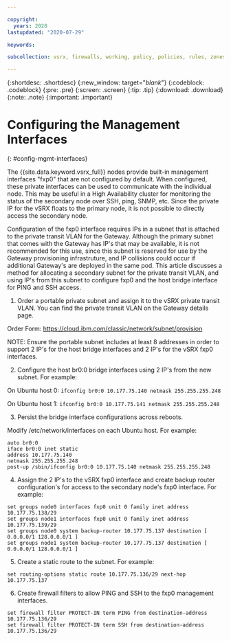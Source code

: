 ```yaml
---

copyright:
  years: 2020
lastupdated: "2020-07-29"

keywords:

subcollection: vsrx, firewalls, working, policy, policies, rules, zones, standalone, ha

---
```


{:shortdesc: .shortdesc}
{:new_window: target="_blank_"}
{:codeblock: .codeblock}
{:pre: .pre}
{:screen: .screen}
{:tip: .tip}
{:download: .download}
{:note: .note}
{:important: .important}

# Configuring the Management Interfaces
{: #config-mgmt-interfaces}

The {{site.data.keyword.vsrx_full}} nodes provide built-in management interfaces "fxp0" that are not configured by default. When configured, these private interfaces can be used to communicate with the individual node. This may be useful in a High Availability cluster for monitoring the status of the secondary node over SSH, ping, SNMP, etc. Since the private IP for the vSRX floats to the primary node, it is not possible to directly access the secondary node.

Configuration of the fxp0 interface requires IPs in a subnet that is attached to the private transit VLAN for the Gateway. Although the primary subnet that comes with the Gateway has IP's that may be available, it is not recommended for this use, since this subnet is reserved for use by the Gateway provisioning infrastruture, and IP collisions could occur if additional Gateway's are deployed in the same pod. This article discusses a method for allocating a secondary subnet for the private transit VLAN, and using IP's from this subnet to configure fxp0 and the host bridge interface for PING and SSH access.

1. Order a portable private subnet and assign it to the vSRX private transit VLAN. You can find the private transit VLAN on the Gateway details page.

Order Form: https://cloud.ibm.com/classic/network/subnet/provision

NOTE: Ensure the portable subnet includes at least 8 addresses in order to support 2 IP's for the host bridge interfaces and 2 IP's for the vSRX fxp0 interfaces.

2. Configure the host br0:0 bridge interfaces using 2 IP's from the new subnet. For example:

On Ubuntu host 0: `ifconfig br0:0 10.177.75.140 netmask 255.255.255.248`

On Ubuntu host 1: `ifconfig br0:0 10.177.75.141 netmask 255.255.255.248`

3. Persist the bridge interface configurations across reboots.

Modify /etc/network/interfaces on each Ubuntu host. For example:

```
auto br0:0
iface br0:0 inet static
address 10.177.75.140 
netmask 255.255.255.248
post-up /sbin/ifconfig br0:0 10.177.75.140 netmask 255.255.255.248
```

4. Assign the 2 IP's to the vSRX fxp0 interface and create backup router configuration's for access to the secondary node's fxp0 interface. For example:

```
set groups node0 interfaces fxp0 unit 0 family inet address 10.177.75.138/29
set groups node1 interfaces fxp0 unit 0 family inet address 10.177.75.139/29
set groups node0 system backup-router 10.177.75.137 destination [ 0.0.0.0/1 128.0.0.0/1 ]
set groups node1 system backup-router 10.177.75.137 destination [ 0.0.0.0/1 128.0.0.0/1 ]
```

5. Create a static route to the subnet. For example:

`set routing-options static route 10.177.75.136/29 next-hop 10.177.75.137`

6. Create firewall filters to allow PING and SSH to the fxp0 management interfaces.

```
set firewall filter PROTECT-IN term PING from destination-address 10.177.75.136/29
set firewall filter PROTECT-IN term SSH from destination-address 10.177.75.136/29
```
